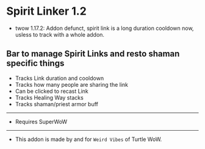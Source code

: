 Spirit Linker 1.2
===

* twow 1.17.2: Addon defunct, spirit link is a long duration cooldown now, usless to track with a whole addon.  

Bar to manage Spirit Links and resto shaman specific things  
------
* Tracks Link duration and cooldown
* Tracks how many people are sharing the link
* Can be clicked to recast Link
* Tracks Healing Way stacks
* Tracks shaman/priest armor buff
___
* Requires SuperWoW  
___
* This addon is made by and for `Weird Vibes` of Turtle WoW.  